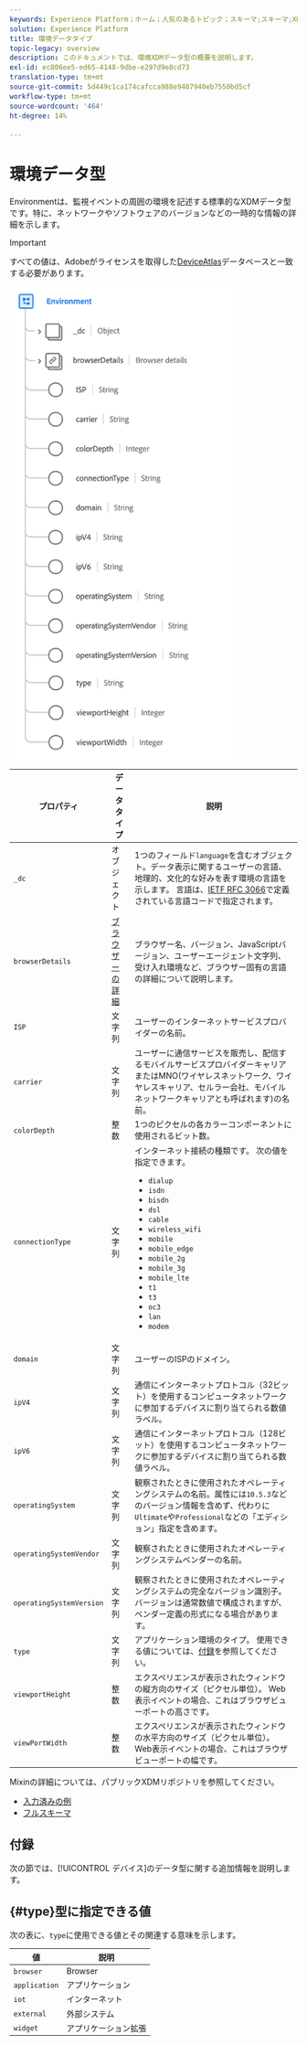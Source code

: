 ```yaml
---
keywords: Experience Platform；ホーム；人気のあるトピック；スキーマ;スキーマ;XDM；フィールド；スキーマ;スキーマ;環境；データ型；データ型；
solution: Experience Platform
title: 環境データタイプ
topic-legacy: overview
description: このドキュメントでは、環境XDMデータ型の概要を説明します。
exl-id: ec806ee5-ed65-4148-9dbe-e297d9e8cd73
translation-type: tm+mt
source-git-commit: 5d449c1ca174cafcca988e9487940eb7550bd5cf
workflow-type: tm+mt
source-wordcount: '464'
ht-degree: 14%

---
```


#  環境データ型

 Environmentは、監視イベントの周囲の環境を記述する標準的なXDMデータ型です。特に、ネットワークやソフトウェアのバージョンなどの一時的な情報の詳細を示します。

>[!IMPORTANT]
>
>すべての値は、Adobeがライセンスを取得した[DeviceAtlas](https://deviceatlas.com)データベースと一致する必要があります。

<img src="../images/data-types/environment.png" width="400" /><br />

| プロパティ | データタイプ | 説明 |
| --- | --- | --- |
| `_dc` | オブジェクト | 1つのフィールド`language`を含むオブジェクト。データ表示に関するユーザーの言語、地理的、文化的な好みを表す環境の言語を示します。 言語は、[IETF RFC 3066](https://www.ietf.org/rfc/rfc3066.txt)で定義されている言語コードで指定されます。 |
| `browserDetails` | [ブラウザーの詳細](./browser-details.md) | ブラウザー名、バージョン、JavaScriptバージョン、ユーザーエージェント文字列、受け入れ環境など、ブラウザー固有の言語の詳細について説明します。 |
| `ISP` | 文字列 | ユーザーのインターネットサービスプロバイダーの名前。 |
| `carrier` | 文字列 | ユーザーに通信サービスを販売し、配信するモバイルサービスプロバイダーキャリアまたはMNO(ワイヤレスネットワーク、ワイヤレスキャリア、セルラー会社、モバイルネットワークキャリアとも呼ばれます)の名前。 |
| `colorDepth` | 整数 | 1つのピクセルの各カラーコンポーネントに使用されるビット数。 |
| `connectionType` | 文字列 | インターネット接続の種類です。 次の値を指定できます。 <ul><li>`dialup`</li><li>`isdn`</li><li>`bisdn`</li><li>`dsl`</li><li>`cable`</li><li>`wireless_wifi`</li><li>`mobile`</li><li>`mobile_edge`</li><li>`mobile_2g`</li><li>`mobile_3g`</li><li>`mobile_lte`</li><li>`t1`</li><li>`t3`</li><li>`oc3`</li><li>`lan`</li><li>`modem`</li></ul> |
| `domain` | 文字列 | ユーザーのISPのドメイン。 |
| `ipV4` | 文字列 | 通信にインターネットプロトコル（32ビット）を使用するコンピュータネットワークに参加するデバイスに割り当てられる数値ラベル。 |
| `ipV6` | 文字列 | 通信にインターネットプロトコル（128ビット）を使用するコンピュータネットワークに参加するデバイスに割り当てられる数値ラベル。 |
| `operatingSystem` | 文字列 | 観察されたときに使用されたオペレーティングシステムの名前。属性には`10.5.3`などのバージョン情報を含めず、代わりに`Ultimate`や`Professional`などの「エディション」指定を含めます。 |
| `operatingSystemVendor` | 文字列 | 観察されたときに使用されたオペレーティングシステムベンダーの名前。 |
| `operatingSystemVersion` | 文字列 | 観察されたときに使用されたオペレーティングシステムの完全なバージョン識別子。バージョンは通常数値で構成されますが、ベンダー定義の形式になる場合があります。 |
| `type` | 文字列 | アプリケーション環境のタイプ。 使用できる値については、[付録](#type)を参照してください。 |
| `viewportHeight` | 整数 | エクスペリエンスが表示されたウィンドウの縦方向のサイズ（ピクセル単位）。 Web表示イベントの場合、これはブラウザビューポートの高さです。 |
| `viewPortWidth` | 整数 | エクスペリエンスが表示されたウィンドウの水平方向のサイズ（ピクセル単位）。 Web表示イベントの場合、これはブラウザビューポートの幅です。 |

Mixinの詳細については、パブリックXDMリポジトリを参照してください。

* [入力済みの例](https://github.com/adobe/xdm/blob/master/components/datatypes/environment.example.1.json)
* [フルスキーマ](https://github.com/adobe/xdm/blob/master/components/datatypes/environment.schema.json)

## 付録

次の節では、[!UICONTROL デバイス]のデータ型に関する追加情報を説明します。

## {#type}型に指定できる値

次の表に、`type`に使用できる値とその関連する意味を示します。

| 値 | 説明 |
| --- | --- |
| `browser` | Browser |
| `application` | アプリケーション |
| `iot` | インターネット |
| `external` | 外部システム |
| `widget` | アプリケーション拡張 |

